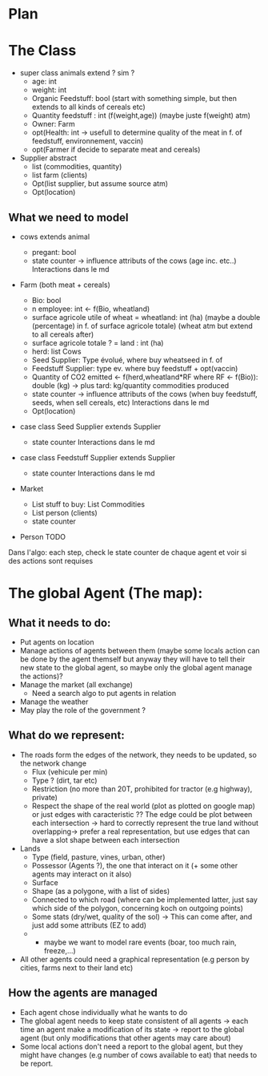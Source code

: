 # Plan

# The Class 

- super class animals extend ? sim ? 
  - age: int
  - weight: int 
  - Organic Feedstuff: bool (start with something simple, but then extends to all kinds of cereals etc)
  - Quantity feedstuff : int (f(weight,age)) (maybe juste f(weight) atm) 
  - Owner: Farm
  - opt(Health: int -> usefull to determine quality of the meat in f. of feedstuff, environnement, vaccin)
  - opt(Farmer if decide to separate meat and cereals) 
- Supplier abstract
  - list (commodities, quantity)
  - list farm (clients)
  - Opt(list supplier, but assume source atm)
  - Opt(location)

## What we need to model

- cows extends animal 
  - pregant: bool
  - state counter -> influence attributs of the cows (age inc. etc..) Interactions dans le md

- Farm (both meat + cereals)
  - Bio: bool
  - n employee: int <- f(Bio, wheatland)
  - surface agricole utile of wheat = wheatland: int (ha) (maybe a double (percentage) in f. of surface agricole totale) (wheat atm but extend to all cereals after)
  - surface agricole totale ? = land : int (ha)
  - herd: list Cows
  - Seed Supplier: Type évolué, where buy wheatseed in f. of 
  - Feedstuff Supplier: type ev. where buy feedstuff + opt(vaccin)
  - Quantity of CO2 emitted <- f(herd,wheatland*RF where RF <- f(Bio)): double (kg) -> plus tard: kg/quantity commodities produced
  - state counter -> influence attributs of the cows (when buy feedstuff, seeds, when sell cereals, etc) Interactions dans le md
  - Opt(location)


- case class Seed Supplier extends Supplier
  - state counter Interactions dans le md

- case class Feedstuff Supplier extends Supplier
  - state counter Interactions dans le md


- Market 
  - List stuff to buy: List Commodities
  - List person (clients)
  - state counter 



- Person TODO

Dans l'algo:
  each step, check le state counter de chaque agent et voir si des actions sont requises




# The global Agent (The map):

## What it needs to do: 

- Put agents on location 
- Manage actions of agents between them (maybe some locals action can be done by the agent themself but anyway they will have to tell their new state to the global agent, so maybe only the global agent manage the actions)? 
- Manage the market (all exchange) 
  - Need a search algo to put agents in relation
- Manage the weather
- May play the role of the government ?

## What do we represent:
- The roads form the edges of the network, they needs to be updated, so the network change
  - Flux (vehicule per min)
  - Type ? (dirt, tar etc)
  - Restriction (no more than 20T, prohibited for tractor (e.g highway), private)
  - Respect the shape of the real world (plot as plotted on google map) or just edges with caracteristic ?? The edge could be plot between each intersection -> hard to correctly represent the true land without overlapping-> prefer a real representation, but use edges that can have a slot shape between each intersection 
- Lands 
  - Type (field, pasture, vines, urban, other)
  - Possessor (Agents ?), the one that interact on it (+ some other agents may interact on it also)
  - Surface 
  - Shape (as a polygone, with a list of sides)
  - Connected to which road (where can be implemented latter, just say which side of the polygon, concerning koch on outgoing points)
  - Some stats (dry/wet, quality of the sol) -> This can come after, and just add some attributs (EZ to add)
  - + maybe we want to model rare events (boar, too much rain, freeze,...)
- All other agents could need a graphical representation (e.g person by cities, farms next to their land etc) 


## How the agents are managed
- Each agent chose individually what he wants to do
- The global agent needs to keep state consistent of all agents -> each time an agent make a modification of its state -> report to the global agent (but only modifications that other agents may care about)
- Some local actions don't need a report to the global agent, but they might have changes (e.g number of cows available to eat) that needs to be report.





